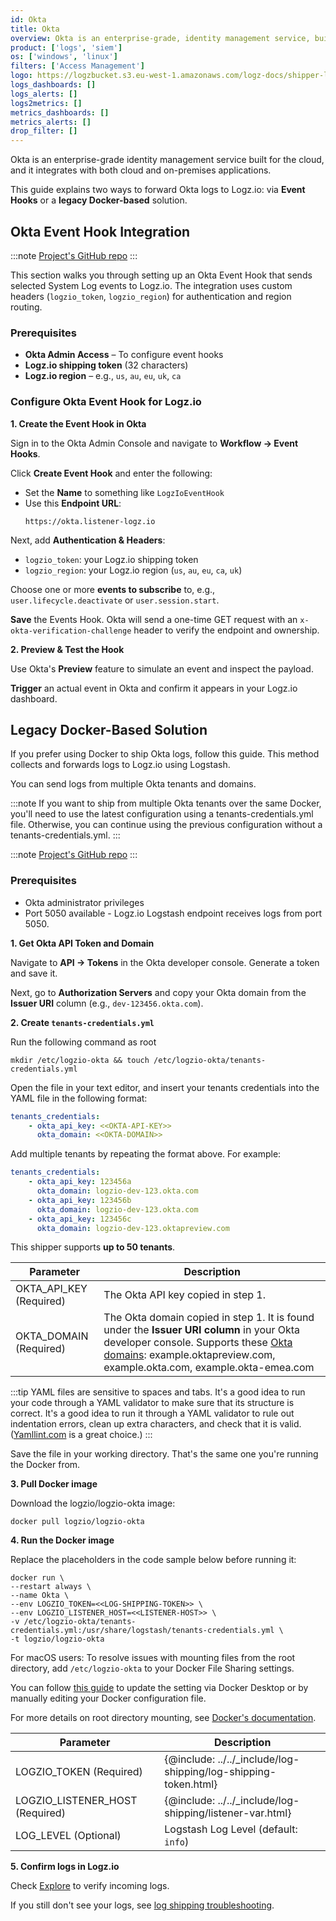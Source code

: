 ```yaml
---
id: Okta
title: Okta
overview: Okta is an enterprise-grade, identity management service, built for the cloud, but compatible with many on-premises applications.
product: ['logs', 'siem']
os: ['windows', 'linux']
filters: ['Access Management']
logo: https://logzbucket.s3.eu-west-1.amazonaws.com/logz-docs/shipper-logos/okta.png
logs_dashboards: []
logs_alerts: []
logs2metrics: []
metrics_dashboards: []
metrics_alerts: []
drop_filter: []
---
```



Okta is an enterprise-grade identity management service built for the cloud, and it integrates with both cloud and on-premises applications.

This guide explains two ways to forward Okta logs to Logz.io: via **Event Hooks** or a **legacy Docker-based** solution.

## Okta Event Hook Integration

:::note
[Project's GitHub repo](https://github.com/logzio/okta-events-hook)
:::

This section walks you through setting up an Okta Event Hook that sends selected System Log events to Logz.io. The integration uses custom headers (`logzio_token`, `logzio_region`) for authentication and region routing.

### Prerequisites

- **Okta Admin Access** – To configure event hooks
- **Logz.io shipping token** (32 characters) 
- **Logz.io region** – e.g., `us`, `au`, `eu`, `uk`, `ca`

### Configure Okta Event Hook for Logz.io

**1. Create the Event Hook in Okta**

Sign in to the Okta Admin Console and navigate to **Workflow → Event Hooks**.

Click **Create Event Hook** and enter the following:

* Set the **Name** to something like `LogzIoEventHook`
* Use this **Endpoint URL**:
   ```
   https://okta.listener-logz.io
   ```

Next, add **Authentication & Headers**:

* `logzio_token`: your Logz.io shipping token
* `logzio_region`: your Logz.io region (`us`, `au`, `eu`, `ca`, `uk`)

Choose one or more **events to subscribe** to, e.g., `user.lifecycle.deactivate` or `user.session.start`.

**Save** the Events Hook. Okta will send a one-time GET request with an `x-okta-verification-challenge` header to verify the endpoint and ownership.

**2. Preview & Test the Hook**

Use Okta's **Preview** feature to simulate an event and inspect the payload.

**Trigger** an actual event in Okta and confirm it appears in your Logz.io dashboard.

## Legacy Docker-Based Solution

If you prefer using Docker to ship Okta logs, follow this guide. This method collects and forwards logs to Logz.io using Logstash.

You can send logs from multiple Okta tenants and domains.

:::note
If you want to ship from multiple Okta tenants over the same Docker, you'll need to use the latest configuration using a tenants-credentials.yml file. Otherwise, you can continue using the previous configuration without a tenants-credentials.yml.
:::

:::note
[Project's GitHub repo](https://github.com/logzio/logzio-okta/)
:::

### Prerequisites

* Okta administrator privileges
* Port 5050 available - Logz.io Logstash endpoint receives logs from port 5050.

 

**1. Get Okta API Token and Domain**

Navigate to **API → Tokens** in the Okta developer console. Generate a token and save it.

Next, go to **Authorization Servers** and copy your Okta domain from the **Issuer URI** column (e.g., `dev-123456.okta.com`).

**2. Create `tenants-credentials.yml`**

Run the following command as root 

```
mkdir /etc/logzio-okta && touch /etc/logzio-okta/tenants-credentials.yml
```

Open the file in your text editor, and insert your tenants credentials into the YAML file in the following format:

```yml
tenants_credentials:
    - okta_api_key: <<OKTA-API-KEY>>
      okta_domain: <<OKTA-DOMAIN>>
```

Add multiple tenants by repeating the format above. For example:

```yml
tenants_credentials:
    - okta_api_key: 123456a
      okta_domain: logzio-dev-123.okta.com
    - okta_api_key: 123456b
      okta_domain: logzio-dev-123.okta.com
    - okta_api_key: 123456c
      okta_domain: logzio-dev-123.oktapreview.com
```

This shipper supports **up to 50 tenants**.

| Parameter | Description |
|---|---|
| OKTA_API_KEY (Required) | The Okta API key copied in step 1. |
| OKTA_DOMAIN (Required) | The Okta domain copied in step 1. It is found under the **Issuer URI column** in your Okta developer console.    Supports these [Okta domains](https://developer.okta.com/docs/guides/find-your-domain/findorg/):    example.oktapreview.com, example.okta.com, example.okta-emea.com |


:::tip
YAML files are sensitive to spaces and tabs. It's a good idea to run your code through a YAML validator to make sure that its structure is correct. It's a good idea to run it through a YAML validator to rule out indentation errors, clean up extra characters, and check that it is valid. ([Yamllint.com](http://www.yamllint.com/) is a great choice.)
:::
 
Save the file in your working directory. That's the same one you're running the Docker from.


**3. Pull Docker image**

Download the logzio/logzio-okta image:

```shell
docker pull logzio/logzio-okta
```

**4. Run the Docker image**

Replace the placeholders in the code sample below before running it:

```shell
docker run \
--restart always \
--name Okta \
--env LOGZIO_TOKEN=<<LOG-SHIPPING-TOKEN>> \
--env LOGZIO_LISTENER_HOST=<<LISTENER-HOST>> \
-v /etc/logzio-okta/tenants-credentials.yml:/usr/share/logstash/tenants-credentials.yml \
-t logzio/logzio-okta 
```

For macOS users: To resolve issues with mounting files from the root directory, add `/etc/logzio-okta` to your Docker File Sharing settings.

You can follow [this guide](https://medium.com/effy-tech/fixing-the-var-folders-error-in-docker-for-mac-v2-2-3-2a40e776132d) to update the setting via Docker Desktop or by manually editing your Docker configuration file.

For more details on root directory mounting, see [Docker's documentation](https://docs.docker.com/docker-for-mac/osxfs/#namespaces).


| Parameter | Description |
|---|---|
| LOGZIO_TOKEN (Required) | {@include: ../../_include/log-shipping/log-shipping-token.html} |
| LOGZIO_LISTENER_HOST (Required) | {@include: ../../_include/log-shipping/listener-var.html}  |
| LOG_LEVEL (Optional)                                      | Logstash Log Level (default: `info`)                                                                                                      |

**5. Confirm logs in Logz.io**

Check [Explore](https://app.logz.io/#/dashboard/explore) to verify incoming logs.

If you still don't see your logs, see [log shipping troubleshooting](https://docs.logz.io/docs/user-guide/log-management/troubleshooting/log-shipping-troubleshooting/).